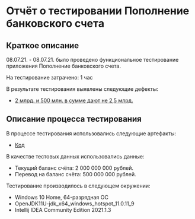 # Отчёт о тестировании Пополнение банковского счета

## Краткое описание

08.07.21. - 08.07.21. было проведено функциональное тестирование приложения Пополнение банковского счета.

На тестирование затрачено: 1 час

В результате тестирования выявлены следующие дефекты:
* [2 млрд. и 500 млн. в сумме дают не 2,5 млрд.](https://github.com/VladimirAlf/MoneyTransfer/issues/1#issue-939732019)

## Описание процесса тестирования

В процессе тестирования использовались следующие артефакты:
* [Код](https://github.com/VladimirAlf/MoneyTransfer/commit/d3f88dc53660e07bf3466f3d1ec70be3ddb3719a#diff-1597d2955516e4d404c9395c883d26475c58b27032926237f062392226c69fe9)


В качестве тестовых данных использовались данные:
* Текущий баланс счёта: 2 000 000 000 рублей.
* Перевод на баланс счёта: 500 000 000 рублей.

Тестирование производилось в следующем окружении:
* Windows 10 Home, 64-разрядная ОС
* OpenJDK11U-jdk_x64_windows_hotspot_11.0.11_9
* Intellij IDEA Community Edition 2021.1.3